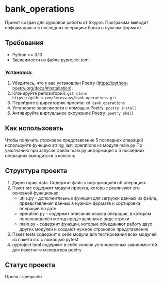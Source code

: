 # bank_operations

Проект создан для курсовой работы от Skypro. Программа выводит информацию о 5 последних операциях банка в нужном формате.

## Требования

- Python >= 3.10
- Зависимости из файла pyproject.toml

### Установка:

1. Убедитесь, что у вас установлен Poetry (https://python-poetry.org/docs/#installation).
2. Клонируйте репозиторий: `git clone https://github.com/Serovvans/bank_operations.git`
3. Перейдите в директорию проекта: `cd bank_operations`
4. Установите зависимости с помощью Poetry: `poetry install`
5. Активируйте виртуальное окружение Poetry: `poetry shell`

## Как использовать

Чтобы получить строковое представление 5 последних операций используйте функцию string_last_operations из модуля main.py
По умолчанию при запуске файла main.py информация о 5 последних операциях выводиться в консоль

## Структура проекта

1. Директория data. Содержит файл с информацией об операциях.
2. Пакет src содержит модули проекта, которые реализуют его основной функционал.
   - utils.py - дополнитлеьные функции для загрузки данных из файла, прдедставления данных в нужном формате и сортировка операций по дате
   - operation.py - содержит описание класса операции, в котором переопределён метод представления в виде строки
   - main.py - содержит функции, которые объединяют работу двух других модулей и создают нужное строковое представление
3. Пакет tests содержит в себе модули для тестирования всех модулей из пакета src с помощью pytest
4. pyproject.toml содержит в себе список установленных зависимостей для пакетного менеджера poetry

## Статус проекта

Проект завершён
